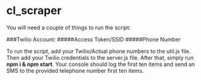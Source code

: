 # cl_scraper 

You will need a couple of things to run the script:

###Twilio Account:
#####Access Token/SSID
#####Phone Number

To run the script, add your Twilio/Actual phone numbers to the util.js file.  Then add your Twilio credentials to the server.js file. 
After that, simply run **npm i & npm start**.  Your console should log the first ten items and send an SMS to the provided telephone number first ten items.
